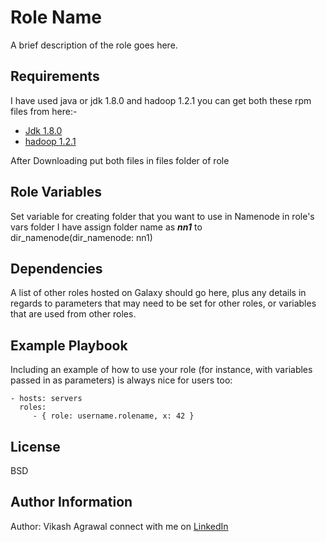 Role Name
=========

A brief description of the role goes here.

Requirements
------------

I have used java or jdk 1.8.0 and hadoop 1.2.1 you can get both these rpm files from here:-
- [Jdk 1.8.0](https://drive.google.com/file/d/17UWQNVdBdGlyualwWX4Cc96KyZhD-lxz/view?usp=sharing)
- [hadoop 1.2.1](https://drive.google.com/file/d/1541gbFeGZZJ5k9Qx65D04lpeNBw87rM5/view?usp=sharing)

After Downloading put both files in files folder of role

Role Variables
--------------
Set variable for creating folder that you want to use in Namenode in role's vars folder I have assign folder name as ***nn1*** to dir_namenode(dir_namenode: nn1)

Dependencies
------------

A list of other roles hosted on Galaxy should go here, plus any details in regards to parameters that may need to be set for other roles, or variables that are used from other roles.

Example Playbook
----------------

Including an example of how to use your role (for instance, with variables passed in as parameters) is always nice for users too:

    - hosts: servers
      roles:
         - { role: username.rolename, x: 42 }

License
-------

BSD

Author Information
------------------

Author: Vikash Agrawal
connect with me on [LinkedIn](https://www.linkedin.com/in/vikash-agrawal/)
